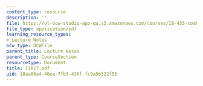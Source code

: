 ```yaml
---
content_type: resource
description: ''
file: https://ol-ocw-studio-app-qa.s3.amazonaws.com/courses/18-433-combinatorial-optimization-fall-2003/18aa66a446ea7fb3436ffc9a5b322f55_l1617.pdf
file_type: application/pdf
learning_resource_types:
- Lecture Notes
ocw_type: OCWFile
parent_title: Lecture Notes
parent_type: CourseSection
resourcetype: Document
title: l1617.pdf
uid: 18aa66a4-46ea-7fb3-436f-fc9a5b322f55
---
```

